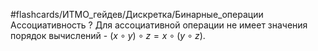 #flashcards/ИТМО_гейдев/Дискретка/Бинарные_операции
Ассоциативность
?
Для ассоциативной операции не имеет значения порядок вычислений - $(x \circ y) \circ z = x \circ (y \circ z)$.
